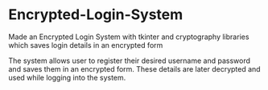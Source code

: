# Encrypted-Login-System
Made an Encrypted Login System with tkinter and cryptography libraries which saves login details in an encrypted form

The system allows user to register their desired username and password and saves them in an encrypted form. These details are later decrypted and used while logging into the system.

